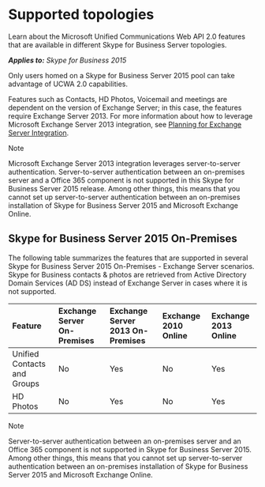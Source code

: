 
# Supported topologies
Learn about the Microsoft Unified Communications Web API 2.0 features that are available in different Skype for Business Server topologies.


 _**Applies to:** Skype for Business 2015_

Only users homed on a Skype for Business Server 2015 pool can take advantage of UCWA 2.0 capabilities. 

Features such as Contacts, HD Photos, Voicemail and meetings are dependent on the version of Exchange Server; in this case, the features require Exchange Server 2013.
For more information about how to leverage Microsoft Exchange Server 2013 integration, see [Planning for Exchange Server Integration](https://technet.microsoft.com/library/jj721919.aspx).

> [!NOTE] 
> Microsoft Exchange Server 2013 integration leverages server-to-server authentication. Server-to-server authentication between an on-premises server and a Office 365 component is not supported in this Skype for Business Server 2015 release. Among other things, this means that you cannot set up server-to-server authentication between an on-premises installation of Skype for Business Server 2015 and Microsoft Exchange Online.


## Skype for Business Server 2015 On-Premises

The following table summarizes the features that are supported in several Skype for Business Server 2015 On-Premises - Exchange Server scenarios. Skype for Business contacts &amp; photos are retrieved from Active Directory Domain Services (AD DS) instead of Exchange Server in cases where it is not supported.



|**Feature**|**Exchange Server On-Premises**|**Exchange Server 2013 On-Premises**|**Exchange 2010 Online**|**Exchange 2013 Online**|
|:-----|:-----|:-----|:-----|:-----|
|Unified Contacts and Groups|No|Yes|No|Yes|
|HD Photos|No|Yes|No|Yes|

> [!NOTE] 
> Server-to-server authentication between an on-premises server and an Office 365 component is not supported in Skype for Business Server 2015. Among other things, this means that you cannot set up server-to-server authentication between an on-premises installation of Skype for Business Server 2015 and Microsoft Exchange Online.

